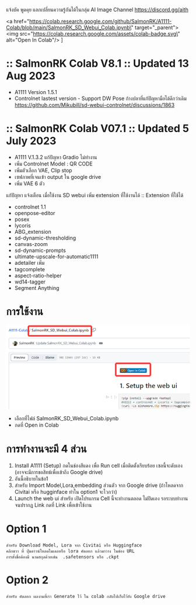 แจ้งบัค พูดคุย แลกเปลี่ยนความรู้กันได้ในกลุ่ม
AI Image Channel
https://discord.gg/aith 

<a href=\"https://colab.research.google.com/github/SalmonRK/A1111-Colab/blob/main/SalmonRK_SD_Webui_Colab.ipynb\" target=\"_parent\"><img src=\"https://colab.research.google.com/assets/colab-badge.svg\" alt=\"Open In Colab\"/></a>
      ]
      
# :: SalmonRK Colab V8.1 :: Updated 13 Aug 2023
- A1111 Version 1.5.1
- Controlnet lastest version - Support DW Pose ก้างปลาที่แก้ปัญหามือได้ดีกว่าเดิม
https://github.com/Mikubill/sd-webui-controlnet/discussions/1863


# :: SalmonRK Colab V07.1 :: Updated 5 July 2023
- A1111 V.1.3.2 แก้ปัญหา Gradio ไม่ทำงาน
- เพิ่ม Controlnet Model : QR CODE
- เพิ่มตัวเลือก VAE, Clip stop  
- เซฟภาพที่เจนเข้า output ใน google drive
- เพิ่ม VAE 6 ตัว

แก้ปัญหา แจ้งเตือน เมื่อใช้งาน SD webui
เพิ่ม extension ที่ใช้งานได้
:: Extension ที่ใช้ได้ 
- controlnet 1.1
- openpose-editor
- posex 
- lycoris
- ABG_extension
- sd-dynamic-thresholding
- canvas-zoom 
- sd-dynamic-prompts
- ultimate-upscale-for-automatic1111
- adetailer
เพิ่ม
- tagcomplete
- aspect-ratio-helper 
- wd14-tagger
- Segment Anything

# การใช้งาน
![](/image/001.png)
- เลือกที่ไฟล์ SalmonRK_SD_Webui_Colab.ipynb
- กดที่ Open in Colab


# การทำงานจะมี 4 ส่วน
1. Install A1111 (Setup) กดในช่องสีแดง เพื่อ Run cell เมื่อติดตั้งเรียบร้อย เซลนี้จะดับเอง (อาจจะมีการขอสิทธ์เพื่อเข้าถึง Google drive)
2. อันนี้อธิบายในข้อ1
3. สำหรับ Import Model,Lora,embedding ส่วนตัว จาก Google drive 
    (ถ้าโหลดจาก Civitai หรือ hugginface ทำใน option1 จะไวกว่า)
4. Launch the web ui สำหรับ เปิดโปรแกรม Cell นี้จะทำงานตลอด ไม่ปิดเอง รอระบบทำงานจนปรากฏ Link 
  กดที่ Link เพื่อเข้าใช้งาน 
  
# Option 1 
    สำหรับ Download Model, Lora จาก Civitai หรือ Huggingface
    คลิกขวา ที่ ปุ่มดาวน์โหลดโมเดลหรือ lora คัดลอก แล้วมาวาง ในช่อง URL
    การตั้งชื่อต้องมี นามสกุลด้วยเช่น  .safetensors หรือ .ckpt
# Option 2 
    สำหรับ คัดลอก ผลงานที่เรา Generate ไว้ ใน colab กลับไปเก็บไว้ยัง Google drive

